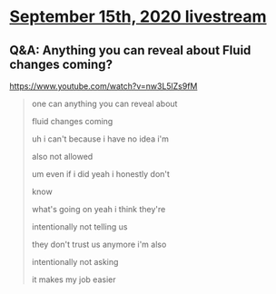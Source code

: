 # [September 15th, 2020 livestream](../2020-09-15.md)
## Q&A: Anything you can reveal about Fluid changes coming?
https://www.youtube.com/watch?v=nw3L5lZs9fM
> one can anything you can reveal about
> 
> fluid changes coming
> 
> uh i can't because i have no idea i'm
> 
> also not allowed
> 
> um even if i did yeah i honestly don't
> 
> know
> 
> what's going on yeah i think they're
> 
> intentionally not telling us
> 
> they don't trust us anymore i'm also
> 
> intentionally not asking
> 
> it makes my job easier
> 
